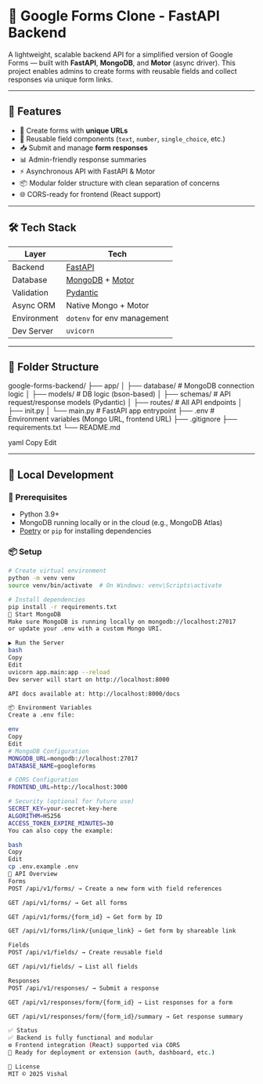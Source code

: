 # 📝 Google Forms Clone - FastAPI Backend

A lightweight, scalable backend API for a simplified version of Google Forms — built with **FastAPI**, **MongoDB**, and **Motor** (async driver). This project enables admins to create forms with reusable fields and collect responses via unique form links.

---

## 🚀 Features

- 🔗 Create forms with **unique URLs**
- 🧱 Reusable field components (`text`, `number`, `single_choice`, etc.)
- 📥 Submit and manage **form responses**
- 📊 Admin-friendly response summaries
- ⚡️ Asynchronous API with FastAPI & Motor
- 📦 Modular folder structure with clean separation of concerns
- 🌐 CORS-ready for frontend (React support)

---

## 🛠 Tech Stack

| Layer      | Tech           |
|------------|----------------|
| Backend    | [FastAPI](https://fastapi.tiangolo.com/) |
| Database   | [MongoDB](https://www.mongodb.com/) + [Motor](https://motor.readthedocs.io/) |
| Validation | [Pydantic](https://docs.pydantic.dev/) |
| Async ORM  | Native Mongo + Motor |
| Environment | `dotenv` for env management |
| Dev Server | `uvicorn` |

---

## 📁 Folder Structure

google-forms-backend/
├── app/
│ ├── database/ # MongoDB connection logic
│ ├── models/ # DB logic (bson-based)
│ ├── schemas/ # API request/response models (Pydantic)
│ ├── routes/ # All API endpoints
│ ├── init.py
│ └── main.py # FastAPI app entrypoint
├── .env # Environment variables (Mongo URL, frontend URL)
├── .gitignore
├── requirements.txt
└── README.md

yaml
Copy
Edit

---

## 🧪 Local Development

### 🔧 Prerequisites

- Python 3.9+
- MongoDB running locally or in the cloud (e.g., MongoDB Atlas)
- [Poetry](https://python-poetry.org/) or `pip` for installing dependencies

### 📦 Setup

```bash
# Create virtual environment
python -m venv venv
source venv/bin/activate  # On Windows: venv\Scripts\activate

# Install dependencies
pip install -r requirements.txt
🧬 Start MongoDB
Make sure MongoDB is running locally on mongodb://localhost:27017
or update your .env with a custom Mongo URI.

▶️ Run the Server
bash
Copy
Edit
uvicorn app.main:app --reload
Dev server will start on http://localhost:8000

API docs available at: http://localhost:8000/docs

📦 Environment Variables
Create a .env file:

env
Copy
Edit
# MongoDB Configuration
MONGODB_URL=mongodb://localhost:27017
DATABASE_NAME=googleforms

# CORS Configuration
FRONTEND_URL=http://localhost:3000

# Security (optional for future use)
SECRET_KEY=your-secret-key-here
ALGORITHM=HS256
ACCESS_TOKEN_EXPIRE_MINUTES=30
You can also copy the example:

bash
Copy
Edit
cp .env.example .env
🧹 API Overview
Forms
POST /api/v1/forms/ → Create a new form with field references

GET /api/v1/forms/ → Get all forms

GET /api/v1/forms/{form_id} → Get form by ID

GET /api/v1/forms/link/{unique_link} → Get form by shareable link

Fields
POST /api/v1/fields/ → Create reusable field

GET /api/v1/fields/ → List all fields

Responses
POST /api/v1/responses/ → Submit a response

GET /api/v1/responses/form/{form_id} → List responses for a form

GET /api/v1/responses/form/{form_id}/summary → Get response summary

✅ Status
✅ Backend is fully functional and modular
⚙️ Frontend integration (React) supported via CORS
🧪 Ready for deployment or extension (auth, dashboard, etc.)

📄 License
MIT © 2025 Vishal